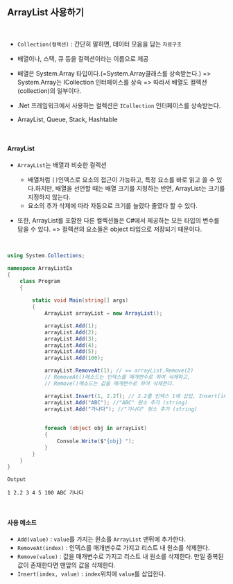 ## ArrayList 사용하기

<br />

- `Collection(컬렉션)` : 간단히 말하면, 데이터 모음을 담는 `자료구조`
- 배열이나, 스택, 큐 등을 컬렉션이라는 이름으로 제공
    
- 배열은 System.Array 타입이다.(=System.Array클래스를 상속받는다.) 
    => System.Array는 ICollection 인터페이스를 상속
    => 따라서 배열도 컬렉션(collection)의 일부이다.

- .Net 프레임워크에서 사용하는 컬렉션은 `ICollection` 인터페이스를 상속받는다.

- ArrayList, Queue, Stack, Hashtable

<br />

#### ArrayList
- `ArrayList`는 배열과 비슷한 컬렉션 
  - 배열처럼 `[]`인덱스로 요소의 접근이 가능하고, 특정 요소를 바로 읽고 쓸 수 있다.하지만, 배열을 선언할 때는 배열 크기를 지정하는 반면, ArrayList는 크기를 지정하지 않는다.
  - 요소의 추가 삭제에 따라 자동으로 크기를 늘렸다 줄였다 할 수 있다.

- 또한, ArrayList를 포함한 다른 컬렉션들은 C#에서 제공하는 모든 타입의 변수를 담을 수 있다.
    => 컬렉션의 요소들은 object 타입으로 저장되기 때문이다.

<br />

```csharp
using System.Collections;

namespace ArrayListEx
{
    class Program
    {   
        
        static void Main(string[] args)
        {
            ArrayList arrayList = new ArrayList();

            arrayList.Add(1);
            arrayList.Add(2);
            arrayList.Add(3);
            arrayList.Add(4);
            arrayList.Add(5);
            arrayList.Add(100);

            arrayList.RemoveAt(1); // == arrayList.Remove(2)
            // RemoveAt()메소드는 인덱스를 매개변수로 하여 삭제하고,
            // Remove()메소드는 값을 매개변수로 하여 삭제한다.

            arrayList.Insert(1, 2.2f); // 2.2를 인덱스 1에 삽입, Insert(index, data) index위치에 data를 삽입
            arrayList.Add("ABC"); //"ABC" 원소 추가 (string)
            arrayList.Add("가나다"); //"가나다" 원소 추가 (string)
        
            
            foreach (object obj in arrayList)
            {
                Console.Write($"{obj} "); 
            }
        }
    }
}
```
```
Output

1 2.2 3 4 5 100 ABC 가나다
```

<br />

#### 사용 메소드
- `Add(value)` : `value`를 가지는 원소를 `ArrayList` 맨뒤에 추가한다.
- `RemoveAt(index)` : 인덱스를 매개변수로 가지고 리스트 내 원소를 삭제한다.
- `Remove(value)` : 값을 매개변수로 가지고 리스트 내 원소를 삭제한다. 만일 중복된 값이 존재한다면 맨앞의 값을 삭제한다.
- `Insert(index, value)` : `index`위치에 `value`를 삽입한다.  